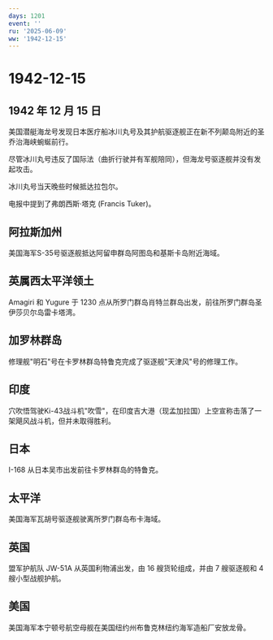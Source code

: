 ```yaml
---
days: 1201
event: ''
ru: '2025-06-09'
ww: '1942-12-15'
---
```


# 1942-12-15

## 1942 年 12 月 15 日

美国潜艇海龙号发现日本医疗船冰川丸号及其护航驱逐舰正在新不列颠岛附近的圣乔治海峡蜿蜒前行。

尽管冰川丸号违反了国际法（曲折行驶并有军舰陪同），但海龙号驱逐舰并没有发起攻击。

冰川丸号当天晚些时候抵达拉包尔。

电报中提到了弗朗西斯·塔克 (Francis Tuker)。

## 阿拉斯加州

美国海军S-35号驱逐舰抵达阿留申群岛阿图岛和基斯卡岛附近海域。

## 英属西太平洋领土

Amagiri 和 Yugure 于 1230
点从所罗门群岛肖特兰群岛出发，前往所罗门群岛圣伊莎贝尔岛雷卡塔湾。

## 加罗林群岛

修理舰"明石"号在卡罗林群岛特鲁克完成了驱逐舰"天津风"号的修理工作。

## 印度

穴吹悟驾驶Ki-43战斗机"吹雪"，在印度吉大港（现孟加拉国）上空宣称击落了一架飓风战斗机，但并未取得胜利。

## 日本

I-168 从日本吴市出发前往卡罗林群岛的特鲁克。

## 太平洋

美国海军瓦胡号驱逐舰驶离所罗门群岛布卡海域。

## 英国

盟军护航队 JW-51A 从英国利物浦出发，由 16 艘货轮组成，并由 7 艘驱逐舰和
4 艘小型战舰护航。

## 美国

美国海军本宁顿号航空母舰在美国纽约州布鲁克林纽约海军造船厂安放龙骨。